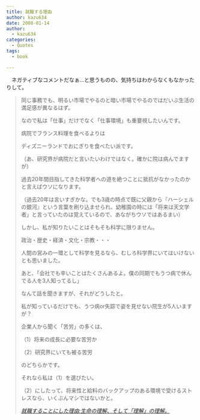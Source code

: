 ```yaml
---
title: 就職する理由
author: kazu634
date: 2008-01-14
author:
  - kazu634
categories:
  - Quotes
tags:
  - book

---
```

<div class="section">
<p>
    　ネガティブなコメントだなぁ…と思うものの、気持ちはわからなくもなかったりして。
</p>
  
<p>
<a name="seemore"></a>
</p>
  
<blockquote title="就職することにした理由" cite="http://brainscience.blog92.fc2.com/blog-entry-131.html">
<p>
      同じ事務でも、明るい市場でやるのと暗い市場でやるのではだいぶ生活の満足感が異なるはず。
</p>
    
<p>
      なので私は「仕事」だけでなく「仕事環境」も重要視したいんです。
</p>
    
<p>
      病院でフランス料理を食べるよりは
</p>
    
<p>
      ディズニーランドでおにぎりを食べたい派です。
</p>
    
<p>
      （あ、研究界が病院だと言いたいわけではなく。確かに院は病んでますが）
</p>
    
<p>
</p>
    
<p>
      過去20年間目指してきた科学者への道を絶つことに抵抗がなかったのかと言えばウソになります。
</p>
    
<p>
      （過去20年は言いすぎかな。でも3歳の時点で既に父親から『ハーシェルの銀河』という言葉を刷り込ませられ、幼稚園の時には「将来は天文学者」と言っていたのは覚えているので、あながちウソではあるまい）
</p>
    
<p>
      しかし、私が知りたいことはそもそも科学に限りません。
</p>
    
<p>
      政治・歴史・経済・文化・宗教・・・
</p>
    
<p>
      人間の営みの一環として科学を見るなら、むしろ科学界にいてはいけないとも思いました。
</p>
    
<p>
      あと、「会社でも辛いことはたくさんあるよ。僕の同期でもうつ病で休んでる人を3人知ってるし」
</p>
    
<p>
      なんて話を聞きますが、それがどうしたと。
</p>
    
<p>
      私が知っているだけでも、うつ病or失踪で姿を見せない院生が5人いますが？
</p>
    
<p>
      企業人から聞く「苦労」の多くは、
</p>
    
<p>
      （1）将来の成長に必要な苦労か
</p>
    
<p>
      （2）研究界にいても被る苦労　
</p>
    
<p>
      のどちらかです。
</p>
    
<p>
      それなら私は（1）を選びたい。
</p>
    
<p>
      （2）にしたって、将来性と給料のバックアップのある環境で受けるストレスなら、いくぶんマシではないかと。
</p>
    
<p>
<cite><a href="http://brainscience.blog92.fc2.com/blog-entry-131.html" onclick="__gaTracker('send', 'event', 'outbound-article', 'http://brainscience.blog92.fc2.com/blog-entry-131.html', '就職することにした理由:生命の理解、そして「理解」の理解。');" target="_blank">就職することにした理由:生命の理解、そして「理解」の理解。</a></cite>
</p>
</blockquote>
</div>
